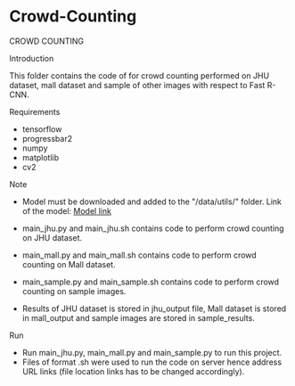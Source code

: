 # Crowd-Counting

CROWD COUNTING



Introduction

This folder contains the code of for crowd counting performed on JHU dataset, mall dataset and sample of other images with respect to Fast R-CNN. 



Requirements

- tensorflow
- progressbar2
- numpy
- matplotlib
- cv2



Note

- Model must be downloaded and added to the "/data/utils/" folder. Link of the model: [Model link](https://drive.google.com/drive/folders/14YzYPYbhV8tCwbYUa3LwTvGBtmq3Z_0d?usp=sharing)
- main_jhu.py and main_jhu.sh contains code to perform crowd counting on JHU dataset.
- main_mall.py and main_mall.sh contains code to perform crowd counting on Mall dataset.
- main_sample.py and main_sample.sh contains code to perform crowd counting on sample images.

- Results of JHU dataset is stored in jhu_output file, Mall dataset is stored in mall_output and sample images are stored in sample_results.

Run
- Run main_jhu.py, main_mall.py and main_sample.py to run this project.
- Files of format .sh were used to run the code on server hence address URL links (file location links has to be changed accordingly).

